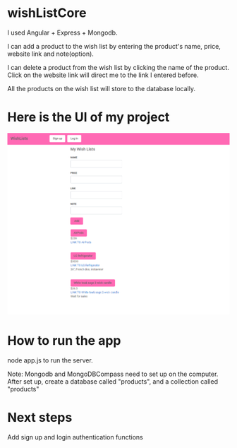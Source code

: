 # wishListCore

I used Angular + Express + Mongodb. 

I can add a product to the wish list by entering the product's name, price, website link and note(option).

I can delete a product from the wish list by clicking the name of the product. Click on the website link will direct me to the link I entered before.

All the products on the wish list will store to the database locally.

# Here is the UI of my project
![ScreenShot](https://github.com/yutingscode/WishListUI/blob/main/src/photo/wishListScreenShot.PNG)

# How to run the app
node app.js to run the server.

Note: Mongodb and MongoDBCompass need to set up on the computer. After set up, create a database called "products", and a collection called "products"

# Next steps
Add sign up and login authentication functions 


